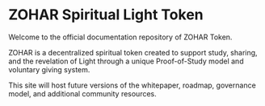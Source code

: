 # ZOHAR Spiritual Light Token

Welcome to the official documentation repository of ZOHAR Token.

ZOHAR is a decentralized spiritual token created to support study, sharing, and the revelation of Light through a unique Proof-of-Study model and voluntary giving system.

This site will host future versions of the whitepaper, roadmap, governance model, and additional community resources.
